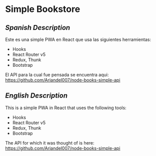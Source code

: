 # Simple Bookstore

## _Spanish Description_

Este es una simple PWA en React que usa las siguientes herramientas:

- Hooks
- React Router v5
- Redux, Thunk
- Bootstrap

El API para la cual fue pensada se encuentra aqui: https://github.com/Ariandel007/node-books-simple-api

## _English Description_

This is a simple PWA in React that uses the following tools: 

- Hooks
- React Router v5
- Redux, Thunk
- Bootstrap

The API for which it was thought of is here: https://github.com/Ariandel007/node-books-simple-api
